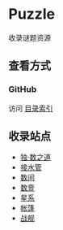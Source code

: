 # Puzzle

收录谜题资源

## 查看方式

### GitHub

访问 [目录索引](SUMMARY.md)

## 收录站点
- [独·数之道](http://www.sudokufans.org.cn/)
- [接水管](https://cn.puzzle-pipes.com/)
- [数间](https://cn.puzzle-heyawake.com/)
- [数壹](https://cn.puzzle-hitori.com/)
- [星系](https://cn.puzzle-galaxies.com/)
- [帐篷](https://cn.puzzle-tents.com/)
- [战舰](https://cn.puzzle-battleships.com/)